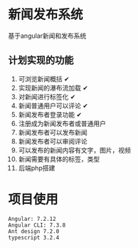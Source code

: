 
# 新闻发布系统

基于angular新闻和发布系统

## 计划实现的功能
1. 可浏览新闻概括                 ✔
2. 实现新闻的瀑布流加载           ✔
3. 对新闻进行标签化               ✔  
4. 新闻普通用户可以评论           ✔
5. 新闻发布者登录功能             ✔
6. 注册成为新闻发布者或普通用户
7. 新闻发布者可以发布新闻
8. 新闻发布者可以审阅评论
9. 可以发布的新闻内容有文字，图片，视频
10. 新闻需要有具体的标签，类型
11. 后端php搭建

# 项目使用
```
Angular: 7.2.12
Angular CLI: 7.3.8
Ant design 7.2.0
typescript 3.2.4
```
